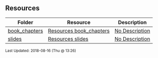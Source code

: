 ## Resources
| Folder | Resource | Description|
 | ------------|------------|------------|
 | [book_chapters](https://github.com/rugbyprof/2143-Object-Oriented-Programming/tree/master/Resources/book_chapters) | [ Resources book_chapters ](https://github.com/rugbyprof/2143-Object-Oriented-Programming/tree/master/Resources/book_chapters) | [ No Description](https://github.com/rugbyprof/2143-Object-Oriented-Programming/tree/master/Resources/book_chapters) |
 | [slides](https://github.com/rugbyprof/2143-Object-Oriented-Programming/tree/master/Resources/slides) | [ Resources slides ](https://github.com/rugbyprof/2143-Object-Oriented-Programming/tree/master/Resources/slides) | [ No Description](https://github.com/rugbyprof/2143-Object-Oriented-Programming/tree/master/Resources/slides) |

<sup>Last Updated: 2018-08-16 (Thu @ 13:26)</sup>